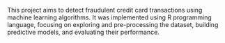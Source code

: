 This project aims to detect fraudulent credit card transactions using machine learning algorithms. 
It was implemented using R programming language, focusing on exploring and pre-processing the dataset, building predictive models, and evaluating their performance.

